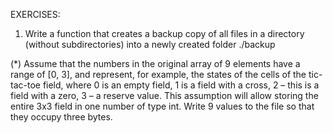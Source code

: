 EXERCISES:
1. Write a function that creates a backup copy of all files in a directory (without subdirectories) into a newly created folder ./backup

(*) Assume that the numbers in the original array of 9 elements have a range of [0, 3], and represent, for example, the states of the cells of the tic-tac-toe field,
where 0 is an empty field, 1 is a field with a cross, 2 – this is a field with a zero, 3 – a reserve value. 
This assumption will allow storing the entire 3x3 field in one number of type int. Write 9 values ​​to the file so that they occupy three bytes.
